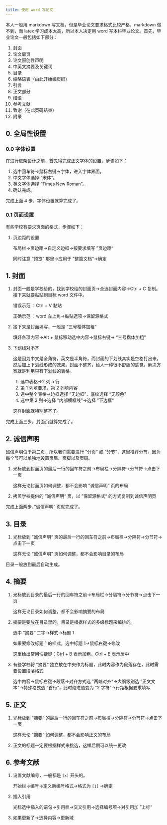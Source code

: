 ```yaml
---
title: 使用 word 写论文
---
```


本人一般用 markdown 写文档，但是毕业论文要求格式比较严格，markdown 做不到，而 latex 学习成本太高，所以本人决定用 word 写本科毕业论文。首先，毕业论文一般包括如下部分：

1. 封面
2. 论文扉页
3. 论文原创性声明
4. 中英文摘要及关键词
5. 目录
6. 缩略语表（由此开始编页码）
7. 引言
8. 正文部分
9. 结语
10. 参考文献
11. 致谢（在此页码结束）
12. 附录

## 0. 全局性设置

### 0.0 字体设置

在进行框架设计之前，首先得完成正文字体的设置，步骤如下：

1. 选中回车符→鼠标右键→字体，进入字体界面。
2. 中文字体选择 “宋体”。
3. 英文字体选择 “Times New Roman”。
4. 确认完成。

完成上面 4 步，字体设置就算完成了。

### 0.1 页面设置

有些学校有要求页面的格式，步骤如下：

1. 页边距的设置

   布局栏→页边距→自定义边框→按要求填写 ”页边距“

   同时注意 “预览” 那里→应用于 ”整篇文档“→确定

## 1. 封面

1. 封面一般是学校给的，找到学校给的封面页→全选封面内容→Ctrl + C 复制。接下来就要黏贴到目标 word 文件中。

   错误示范 ：Ctrl + V 黏贴

   正确示范 ：word 左上角→黏贴选项→保留源格式

2. 接下来是封面填写，一般是 “三号楷体加粗”

   填好各项内容→Alt + 鼠标移动选中内容→鼠标右键→ “三号楷体加粗”

3. 下划线对不齐

   这是因为中文是全角符，英文是半角符，而封面的下划线其实是空格打出来，然后加上下划线形成的效果。封面不整齐，给人一种很不舒服的感觉，解决方案就是利用只有下划线的表格。

   1. 选中表格→2 列 n 行
   2. 第 1 列填要求，第 2 列填内容
   3. 选中整个表格→边框选择 “无边框”、底纹选择 “无颜色"
   4. 选中第 2 列→选择 "内部横框线"→选择 ”下边框“

   这样封面就特别整齐了。

完成上面三步，封面页就算完成了。

## 2. 诚信声明

诚信声明位于第二页，所以我们需要进行 ”分页“ 或 ”分节“，这里推荐分节，因为每个节可以单独地设置页眉、页脚以及页码。

1. 光标放到封面页的最后一行的回车符之前→布局栏→分隔符→分节符→点击下一页

   这样无论封面页如何调整，都不会影响 ”诚信声明“ 页的布局

2. 拷贝学校提供的 ”诚信声明“ 页，以 ”保留源格式“ 的方式复制到诚信声明页

完成上面两步，”诚信声明“ 页就完成了。

## 3. 目录

1. 光标放到 ”诚信声明“ 页的最后一行的回车符之前→布局栏→分隔符→分节符→点击下一页

   这样无论 “诚信声明” 页如何调整，都不会影响目录的布局

目录一般放到最后自动生成。

## 4. 摘要

1. 光标放到目录的最后一行的回车符之前→布局栏→分隔符→分节符→点击下一页

   这样无论目录如何调整，都不会影响摘要的布局

2. 摘要是要放在目录里的，目录是根据样式的多级标题来编排的。

   选中 ”摘要“ 二字→样式→标题 1

   如果要修改标题 1 的样式，选中标题 1→鼠标右键→修改

   这里给出常用快捷键：Ctrl + B 表示加粗，Ctrl + E 表示居中

3. 有些学校将 ”摘要“ 独立放在中央作为标题，此时内容作为段落存在，此时需要设置段落格式

   选中内容→鼠标右键→段落→对齐方式选 ”两端对齐“→大纲级别选 ”正文文本“→特殊格式选 ”首行“，此时缩进值变为 ”2 字符“→行距根据要求填写

## 5. 正文

1. 光标放到 ”摘要“ 的最后一行的回车符之前→布局栏→分隔符→分节符→点击下一页

   这样无论 ”摘要“ 如何调整，都不会影响正文的布局

2. 正文的标题一定要根据样式来挑选，这样后期可以统一更改

## 6. 参考文献

1. 设置文献编号，一般都是 `[x]` 开头的。

   开始栏→编号→定义新编号格式→格式为 `[1]` →确定

2. 插入引用

   光标选中插入的语句→引用栏→交叉引用→选择编号项→对引用加 ”上标“

3. 如果更新了→选择内容→更新域
